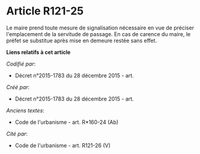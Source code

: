 # Article R121-25

Le maire prend toute mesure de signalisation nécessaire en vue de préciser l'emplacement de la servitude de passage. En cas
de carence du maire, le préfet se substitue après mise en demeure restée sans effet.

**Liens relatifs à cet article**

_Codifié par_:

  - Décret n°2015-1783 du 28 décembre 2015 - art.

_Créé par_:

  - Décret n°2015-1783 du 28 décembre 2015 - art.

_Anciens textes_:

  - Code de l'urbanisme - art. R*160-24 (Ab)

_Cité par_:

  - Code de l'urbanisme - art. R121-26 (V)
